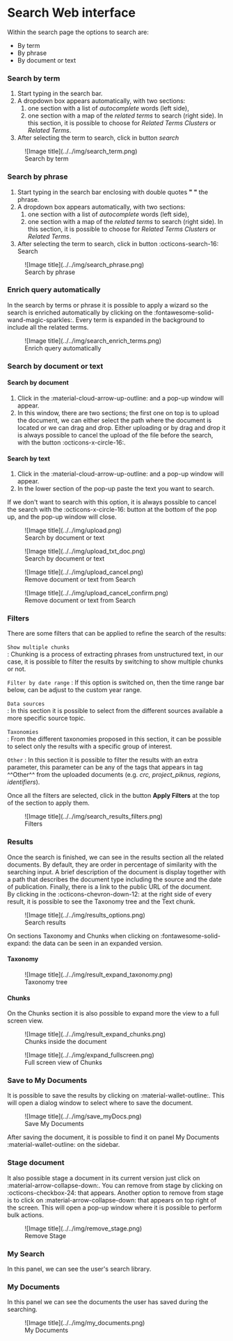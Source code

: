 
# Search Web interface
Within the search page the options to search are:

* By term
* By phrase
* By document or text
    

### Search by term

1. Start typing in the search bar.  
2. A dropdown box appears automatically, with two sections: 
    1. one section with a list of *autocomplete* words (left side), 
    2. one section with a map of the *related terms* to search (right side). In this section, it is possible to choose for *Related Terms Clusters* or *Related Terms*.
3. After selecting the term to search, click in button *search*

<figure markdown>
  ![Image title](../../img/search_term.png)
  <figcaption>Search by term</figcaption>
</figure>

### Search by phrase

1. Start typing in the search bar enclosing with double quotes **" "** the phrase.  
2. A dropdown box appears automatically, with two sections: 
    1. one section with a list of *autocomplete* words (left side), 
    2. one section with a map of the *related terms* to search (right side). In this section, it is possible to choose for *Related Terms Clusters* or *Related Terms*.
3. After selecting the term to search, click in button :octicons-search-16: Search

<figure markdown>
  ![Image title](../../img/search_phrase.png)
  <figcaption>Search by phrase</figcaption>
</figure>

### Enrich query automatically

In the search by terms or phrase it is possible to apply a wizard so the search is enriched automatically by clicking on the :fontawesome-solid-wand-magic-sparkles:.   Every term is expanded in the background to include all the related terms.

<figure markdown>
  ![Image title](../../img/search_enrich_terms.png)
  <figcaption>Enrich query automatically</figcaption>
</figure>

### Search by document or text

#### Search by document
1. Click in the :material-cloud-arrow-up-outline: and a pop-up window will appear.  
2. In this window, there are two sections; the first one on top is to upload the document, we can either select the path where the document is located or we can drag and drop. Either uploading or by drag and drop it is always possible to cancel the upload of the file before the search, with the button :octicons-x-circle-16:.

#### Search by text          
1. Click in the :material-cloud-arrow-up-outline: and a pop-up window will appear.                    
2. In the lower section of the pop-up paste the text you want to search. 

If we don't want to search with this option, it is always possible to cancel the search with the :octicons-x-circle-16: button at the bottom of the pop up, and the pop-up window will close.

<figure markdown>
  ![Image title](../../img/upload.png)
  <figcaption>Search by document or text</figcaption>
</figure>

<figure markdown>
  ![Image title](../../img/upload_txt_doc.png)
  <figcaption>Search by document or text</figcaption>
</figure>

<figure markdown>
  ![Image title](../../img/upload_cancel.png)
  <figcaption>Remove document or text from Search</figcaption>
</figure>

<figure markdown>
  ![Image title](../../img/upload_cancel_confirm.png)
  <figcaption>Remove document or text from Search</figcaption>
</figure>

### Filters         
There are some filters that can be applied to refine the search of the results:

`Show multiple chunks`   
: Chunking is a process of extracting phrases from unstructured text, in our case, it is possible to filter the results by switching to show multiple chunks or not.                
  
`Filter by date range`
: If this option is switched on, then the time range bar below, can be adjust to the custom year range.        

`Data sources`        
: In this section it is possible to select from the different sources available a more specific source topic.

`Taxonomies`                
: From the different taxonomies proposed in this section, it can be possible to select only the results with a specific group of interest.

`Other`
: In this section it is possible to filter the results with an extra parameter, this parameter can be any of the tags that appears in tag ^^Other^^ from the uploaded documents (e.g. *crc, project_piknus, regions, identifiers*).

Once all the filters are selected, click in the button **Apply Filters** at the top of the section to apply them.

<figure markdown>
  ![Image title](../../img/search_results_filters.png)
  <figcaption>Filters</figcaption>
</figure>

### Results

Once the search is finished, we can see in the results section all the related documents. By default, they are order in percentage of similarity with the searching input. A brief description of the document is display together with a path that describes the document type including the source and the date of publication.  Finally, there is a link to the public URL of the document.               
By clicking in the :octicons-chevron-down-12: at the right side of every result, it is possible to see the Taxonomy tree and the Text chunk.              

<figure markdown>
  ![Image title](../../img/results_options.png)
  <figcaption>Search results</figcaption>
</figure>

 On sections Taxonomy and Chunks when clicking on :fontawesome-solid-expand: the data can be seen in an expanded version.              

#### Taxonomy

<figure markdown>
  ![Image title](../../img/result_expand_taxonomy.png)
  <figcaption>Taxonomy tree</figcaption>
</figure>

#### Chunks

On the Chunks section it is also possible to expand more the view to a full screen view.
<figure markdown>
  ![Image title](../../img/result_expand_chunks.png)
  <figcaption>Chunks inside the document</figcaption>
</figure>

<figure markdown>
  ![Image title](../../img/expand_fullscreen.png)
  <figcaption>Full screen view of Chunks</figcaption>
</figure>

### Save to My Documents
It is possible to save the results by clicking on :material-wallet-outline:. This will open a dialog window to select where to save the document.

<figure markdown>
  ![Image title](../../img/save_myDocs.png)
  <figcaption>Save My Documents</figcaption>
</figure>

After saving the document, it is possible to find it on panel My Documents :material-wallet-outline: on the sidebar.

### Stage document
It also possible stage a document in its current version just click on :material-arrow-collapse-down:. You can remove from stage by clicking on :octicons-checkbox-24: that appears. Another option to remove from stage is to click on :material-arrow-collapse-down: that appears on top right of the screen. This will open a pop-up window where it is possible to perform bulk actions.

<figure markdown>
  ![Image title](../../img/remove_stage.png)
  <figcaption>Remove Stage</figcaption>
</figure>

### My Search           
In this panel, we can see the user's search library.               

### My Documents         
In this panel we can see the documents the user has saved during the searching.                 

<figure markdown>
  ![Image title](../../img/my_documents.png)
  <figcaption>My Documents</figcaption>
</figure>


